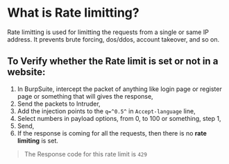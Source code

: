 # What is Rate limitting?

Rate limitting is used for limitting the requests from a single or same IP address. It prevents brute forcing, dos/ddos, account takeover, and so on.

## To Verify whether the Rate limit is set or not in a website:

1. In BurpSuite, intercept the packet of anything like login page or register page or something that will gives the response,
2. Send the packets to Intruder,
3. Add the injection points to the `q=^0.5^` in `Accept-language` line,
4. Select numbers in payload options, from 0, to 100 or something, step 1,
5. Send,
6. If the response is coming for all the requests, then there is no **rate limiting** is set.

> The Response code for this rate limit is `429`

